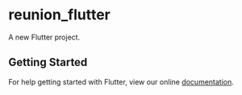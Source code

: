 # reunion_flutter

A new Flutter project.

## Getting Started

For help getting started with Flutter, view our online
[documentation](https://flutter.io/).
